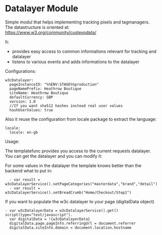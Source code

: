 # Datalayer Module

Simple modul that helps implementing tracking pixels and tagmanagers.
The datastructure is oriented at:
https://www.w3.org/community/custexpdata/

It:
* provides easy access to common informations relevant for tracking and datalayer
* listens to various events and adds informations to the datalayer


Configurations:
```
w3cDatalayer:
  pageInstanceID: "%%ENV:STAGE%%production"
  pageNamePrefix: Heathrow Boutique
  siteName: Heathrow Boutique
  defaultCurrency: GBP
  version: 1.0
  //If you want sha512 hashes instead real user values
  hashUserValues: true
```

Also it reuse the configuration from locale package to extract the language:
```
locale:
  locale: en-gb
``` 


Usage:

The templatefunc provides you access to the current requests datalayer.
You can get the datalayer and you can modify it:

For some values in the datalayer the template knows better than the backend what to put in:
```
  - var result = w3cDatalayerService().setPageCategories("masterdata","brand","detail")
  - var result = w3cDatalayerService().setBreadCrumb("Home/Checkout/Step1")
```


If you want to populate the w3c datalayer to your page (digitalData object)
```
- var w3cDatalayerData = w3cDatalayerService().get()
script(type="text/javascript").
  var digitalData = !{w3cDatalayerData}
  digitalData.page.pageInfo.referringUrl = document.referrer
  digitalData.siteInfo.domain = document.location.hostname
```

